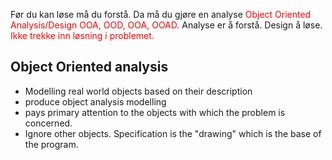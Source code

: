 Før du kan løse må du forstå.
Da må du gjøre en analyse
<span style="color:rgb(255, 0, 0)">Object Oriented Analysis/Design</span>
<span style="color:rgb(255, 0, 0)">OOA, OOD, OOA, OOAD.</span>
Analyse er å forstå. Design å løse.
<span style="color:rgb(255, 0, 0)">Ikke trekke inn løsning i problemet.</span>

## Object Oriented analysis
- Modelling real world objects based on their description
- produce object analysis modelling
- pays primary attention to the objects with which the problem is concerned.
- Ignore other objects.
Specification is the "drawing" which is the base of the program.

